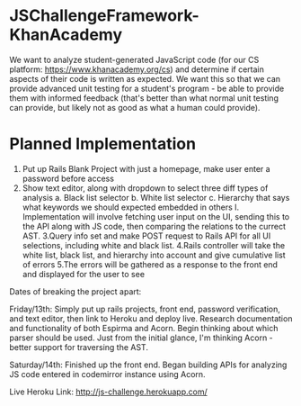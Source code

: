 # JSChallengeFramework-KhanAcademy
We want to analyze student-generated JavaScript code (for our CS platform: https://www.khanacademy.org/cs) and determine if certain aspects of their code is written as expected. We want this so that we can provide advanced unit testing for a student's program - be able to provide them with informed feedback (that's better than what normal unit testing can provide, but likely not as good as what a human could provide).


Planned Implementation
===========
1. Put up Rails Blank Project with just a homepage, make user enter a password before access
2. Show text editor, along with dropdown to select three diff types of analysis
    a. Black list selector
    b. White list selector
    c. Hierarchy that says what keywords we should expected embedded in others 
      I. Implementation will involve fetching user input on the UI, sending this to the API along with JS code, then comparing the relations to the currect AST. 
3.Query info set and make POST request to Rails API for all UI selections, including white and black list.
4.Rails controller will take the white list, black list, and hierarchy into account and give cumulative list of errors
5.The errors will be gathered as a response to the front end and displayed for the user to see

Dates of breaking the project apart:

Friday/13th:
Simply put up rails projects, front end, password verification, and text editor, then link to Heroku and deploy live. Research documentation and functionality of both Espirma and Acorn. Begin thinking about which parser should be used. Just from the initial glance, I'm thinking Acorn - better support for traversing the AST.

Saturday/14th:
Finished up the front end. Began building APIs for analyzing JS code entered in codemirror instance using Acorn. 



Live Heroku Link:
http://js-challenge.herokuapp.com/
